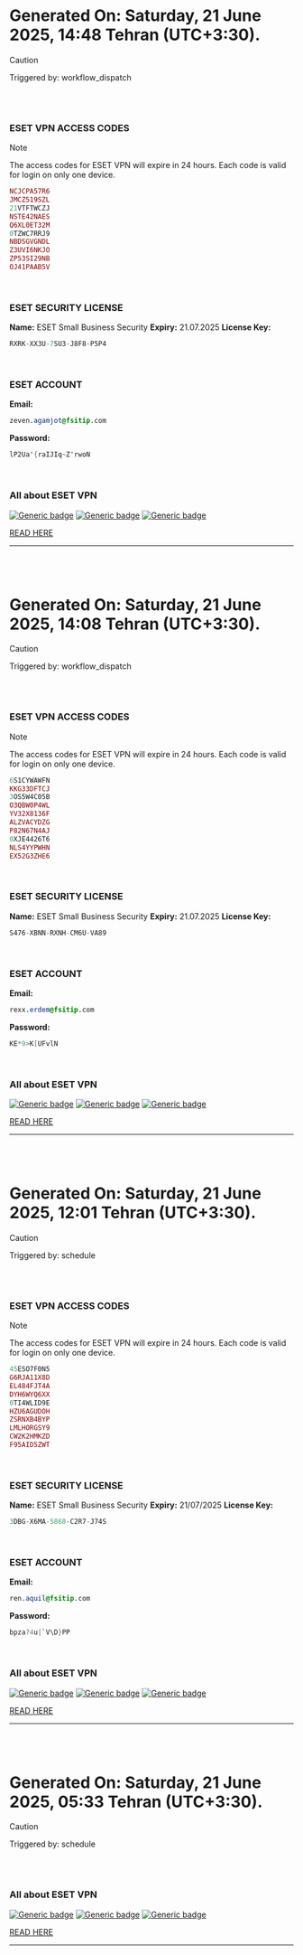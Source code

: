 # Generated On: Saturday, 21 June 2025, 14:48 Tehran (UTC+3:30).

> [!CAUTION]
> Triggered by: workflow_dispatch

<br><br>

### ESET VPN ACCESS CODES

> [!NOTE]
> The access codes for ESET VPN will expire in 24 hours.
> Each code is valid for login on only one device.

```ruby
NCJCPA57R6
JMCZ519SZL
21VTFTWCZJ
NSTE42NAES
Q6XL0ET32M
0TZWC7RRJ9
NBDSGVGNDL
Z3UVI6NKJO
ZP53SI29NB
OJ41PAAB5V
```

<br>

### ESET SECURITY LICENSE

**Name:** ESET Small Business Security
**Expiry:** 21.07.2025
**License Key:**

```POV-Ray SDL
RXRK-XX3U-7SU3-J8F8-P5P4
```

<br>

### ESET ACCOUNT

**Email:**

```CSS
zeven.agamjot@fsitip.com
```

**Password:**

```POV-Ray SDL
lP2Ua'{raIJIq~Z'rwoN
```

<br>

### All about ESET VPN


[![Generic badge](https://img.shields.io/badge/Download-Android-green.svg)](https://play.google.com/store/apps/details?id=com.eset.vpn)
[![Generic badge](https://img.shields.io/badge/Download-ios-white.svg)](https://apps.apple.com/us/app/eset-vpn/id6463002278)
[![Generic badge](https://img.shields.io/badge/Download-windows-blue.svg)](https://download.eset.com/com/eset/apps/home/vpn/windows/latest/eset_vpn_installer.exe)
  

[READ HERE](https://t.me/F_NiREvil/2113)

---

<br><br>

# Generated On: Saturday, 21 June 2025, 14:08 Tehran (UTC+3:30).

> [!CAUTION]
> Triggered by: workflow_dispatch

<br><br>

### ESET VPN ACCESS CODES

> [!NOTE]
> The access codes for ESET VPN will expire in 24 hours.
> Each code is valid for login on only one device.

```ruby
6S1CYWAWFN
KKG33DFTCJ
3OS5W4C05B
O3QBW0P4WL
YV32X8136F
ALZVACYDZG
P82N67N4AJ
0XJE4426T6
NLS4YYPWHN
EX52G3ZHE6
```

<br>

### ESET SECURITY LICENSE

**Name:** ESET Small Business Security
**Expiry:** 21.07.2025
**License Key:**

```POV-Ray SDL
S476-XBNN-RXNH-CM6U-VA89
```

<br>

### ESET ACCOUNT

**Email:**

```CSS
rexx.erdem@fsitip.com
```

**Password:**

```POV-Ray SDL
KE*9>K[UFvlN
```

<br>

### All about ESET VPN


[![Generic badge](https://img.shields.io/badge/Download-Android-green.svg)](https://play.google.com/store/apps/details?id=com.eset.vpn)
[![Generic badge](https://img.shields.io/badge/Download-ios-white.svg)](https://apps.apple.com/us/app/eset-vpn/id6463002278)
[![Generic badge](https://img.shields.io/badge/Download-windows-blue.svg)](https://download.eset.com/com/eset/apps/home/vpn/windows/latest/eset_vpn_installer.exe)
  

[READ HERE](https://t.me/F_NiREvil/2113)

---

<br><br>

# Generated On: Saturday, 21 June 2025, 12:01 Tehran (UTC+3:30).

> [!CAUTION]
> Triggered by: schedule

<br><br>

### ESET VPN ACCESS CODES

> [!NOTE]
> The access codes for ESET VPN will expire in 24 hours.
> Each code is valid for login on only one device.

```ruby
45ESO7F0N5
G6RJA11X8D
EL484FJT4A
DYH6WYQ6XX
0TI4WLID9E
HZU6AGUDOH
ZSRNXB4BYP
LMLHORGSY9
CW2K2HMKZD
F95AID5ZWT
```

<br>

### ESET SECURITY LICENSE

**Name:** ESET Small Business Security
**Expiry:** 21/07/2025
**License Key:**

```POV-Ray SDL
3DBG-X6MA-5868-C2R7-J74S
```

<br>

### ESET ACCOUNT

**Email:**

```CSS
ren.aquil@fsitip.com
```

**Password:**

```POV-Ray SDL
bpza?4u|`V\D}PP
```

<br>

### All about ESET VPN


[![Generic badge](https://img.shields.io/badge/Download-Android-green.svg)](https://play.google.com/store/apps/details?id=com.eset.vpn)
[![Generic badge](https://img.shields.io/badge/Download-ios-white.svg)](https://apps.apple.com/us/app/eset-vpn/id6463002278)
[![Generic badge](https://img.shields.io/badge/Download-windows-blue.svg)](https://download.eset.com/com/eset/apps/home/vpn/windows/latest/eset_vpn_installer.exe)
  

[READ HERE](https://t.me/F_NiREvil/2113)

---

<br><br>

# Generated On: Saturday, 21 June 2025, 05:33 Tehran (UTC+3:30).

> [!CAUTION]
> Triggered by: schedule

<br><br>

### All about ESET VPN


[![Generic badge](https://img.shields.io/badge/Download-Android-green.svg)](https://play.google.com/store/apps/details?id=com.eset.vpn)
[![Generic badge](https://img.shields.io/badge/Download-ios-white.svg)](https://apps.apple.com/us/app/eset-vpn/id6463002278)
[![Generic badge](https://img.shields.io/badge/Download-windows-blue.svg)](https://download.eset.com/com/eset/apps/home/vpn/windows/latest/eset_vpn_installer.exe)
  

[READ HERE](https://t.me/F_NiREvil/2113)

---

<br><br>

